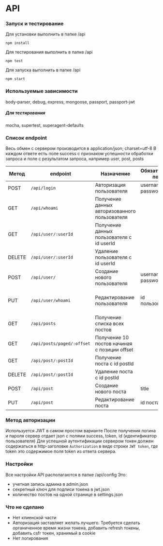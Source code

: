# API
### Запуск и тестирование
Для установки выполнить в папке /api

`npm install`

Для тестирования выполнить в папке /api

`npm test`

Для запуска выполнить в папке /api

`npm start`

### Используемые зависимости
body-parser, debug, express, mongoose, passport, passport-jwt
##### Для тестирования
mocha, supertest, superagent-defaults

### Список endpoint

Весь обмен с сервером производится в application/json; charset=utf-8
В каждом ответе есть поле success с признаком успешности обработки запроса и поле с результатом запроса, например user, post, posts

Метод | endpoint | Назначение | Обязательные поля | Ограничения |
----- | -------- | ---------- | ----------------- | ----------- |
POST |`/api/login` | Авторизация пользователя | username, password | для всех
GET |`/api/whoami` | Получение данных авторизованного пользователя | | для авторизованных пользователей
GET |`/api/user/:userId` | Получение данных пользователя с id userId | | для авторизованных пользователей
DELETE |`/api/user/:userId` | Удаление пользователя с id userId | | для администратора
POST |`/api/user/` | Создание нового пользователя | username, password | для всех
PUT |`/api/user/whoami` | Редактирование пользователя | id пользователя | для самого пользователя, за исключением администратора
GET |`/api/posts` | Получение списка всех постов || для авторизованных пользователей
GET |`/api/posts/paged/:offset` | Получение 10 постов начиная с позиции offset || для авторизованных пользователей
GET |`/api/post/:postId` | Получение поста с id postId || для администратора
DELETE |`/api/post/:postId` | Удаление поста с id postId || для администратора
POST |`/api/post` | Создание нового поста | title || для администратора
PUT |`/api/post` | Редактирование поста | id поста || для администратора

### Метод авторизации
Используется JWT в самом простом варианте
После получения логина и пароля сервер отдает json с полями success, token, id (идентификатор пользователя)
Для успешной аутентификации сервером токен должен содержаться в http-заголовке `Authorization`  в виде строки `JWT token`, где token это содержимое поля token из ответа сервера.

### Настройки
Все настройки API располагаются в папке /api/config
Это:
* учетная запись админа в admin.json
* секретный ключ для подписи токена в jwt.json
* количество постов на одной странице в settings.json

### Что не сделано
* Нет клиенской части
* Авторизация заставляет желать лучшего. Требуется сделать органиченное время жизни токена, добавить refresh токены, добавить csfr токен, хранимый в cookie
* Нет логирования
